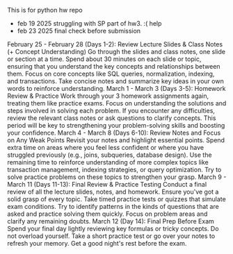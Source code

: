 This is for python hw repo

- feb 19 2025
struggling with SP part of hw3. :( help
- feb 23 2025
final check before submission

February 25 - February 28 (Days 1-2):
Review Lecture Slides & Class Notes (+ Concept Understanding)
Go through the slides and class notes, one slide or section at a time.
Spend about 30 minutes on each slide or topic, ensuring that you understand the key concepts and relationships between them.
Focus on core concepts like SQL queries, normalization, indexing, and transactions.
Take concise notes and summarize key ideas in your own words to reinforce understanding.
March 1 - March 3 (Days 3-5):
Homework Review & Practice
Work through your 3 homework assignments again, treating them like practice exams.
Focus on understanding the solutions and steps involved in solving each problem.
If you encounter any difficulties, review the relevant class notes or ask questions to clarify concepts.
This period will be key to strengthening your problem-solving skills and boosting your confidence.
March 4 - March 8 (Days 6-10):
Review Notes and Focus on Any Weak Points
Revisit your notes and highlight essential points.
Spend extra time on areas where you feel less confident or where you have struggled previously (e.g., joins, subqueries, database design).
Use the remaining time to reinforce understanding of more complex topics like transaction management, indexing strategies, or query optimization.
Try to solve practice problems on these topics to strengthen your grasp.
March 9 - March 11 (Days 11-13):
Final Review & Practice Testing
Conduct a final review of all the lecture slides, notes, and homework. Ensure you've got a solid grasp of every topic.
Take timed practice tests or quizzes that simulate exam conditions.
Try to identify patterns in the kinds of questions that are asked and practice solving them quickly.
Focus on problem areas and clarify any remaining doubts.
March 12 (Day 14):
Final Prep Before Exam
Spend your final day lightly reviewing key formulas or tricky concepts. Do not overload yourself.
Take a short practice test or go over your notes to refresh your memory.
Get a good night's rest before the exam.
